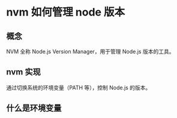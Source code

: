 # nvm 如何管理 node 版本
## 概念
NVM 全称 Node.js Version Manager，用于管理 Node.js 版本的工具。
## nvm 实现
通过切换系统的环境变量（PATH 等），控制 Node.js 的版本。
## 什么是环境变量
